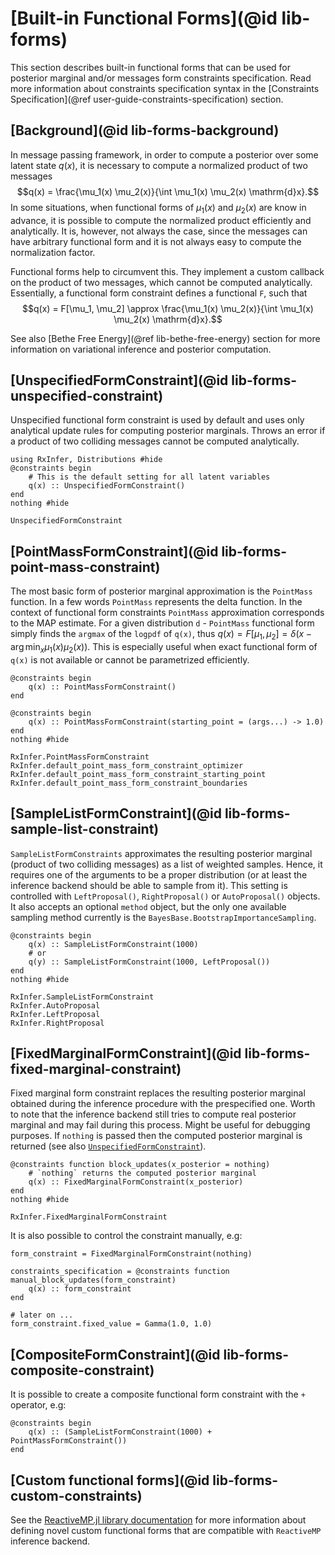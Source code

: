 # [Built-in Functional Forms](@id lib-forms)

This section describes built-in functional forms that can be used for posterior marginal and/or messages form constraints specification. Read more information about constraints specification syntax in the [Constraints Specification](@ref user-guide-constraints-specification) section.

## [Background](@id lib-forms-background)

In message passing framework, in order to compute a posterior over some latent state $q(x)$, it is necessary to compute a normalized product of two messages
$$q(x) = \frac{\mu_1(x) \mu_2(x)}{\int \mu_1(x) \mu_2(x) \mathrm{d}x}.$$
In some situations, when functional forms of $\mu_1(x)$ and $\mu_2(x)$ are know in advance, it is possible to compute the normalized product efficiently and analytically. It is, however, not always the case, since the messages can have arbitrary functional form and it is not always easy to compute the normalization factor.

Functional forms help to circumvent this. They implement a custom callback on the product of two messages, which cannot 
be computed analytically. Essentially, a functional form constraint defines a functional `F`, such that 
$$q(x) = F[\mu_1, \mu_2] \approx \frac{\mu_1(x) \mu_2(x)}{\int \mu_1(x) \mu_2(x) \mathrm{d}x}.$$

See also [Bethe Free Energy](@ref lib-bethe-free-energy) section for more information on variational inference and posterior computation.

## [UnspecifiedFormConstraint](@id lib-forms-unspecified-constraint)

Unspecified functional form constraint is used by default and uses only analytical update rules for computing posterior marginals. Throws an error if a product of two colliding messages cannot be computed analytically.

```@example constraints-functional-forms
using RxInfer, Distributions #hide
@constraints begin 
    # This is the default setting for all latent variables
    q(x) :: UnspecifiedFormConstraint() 
end
nothing #hide
```

```@docs 
UnspecifiedFormConstraint
```

## [PointMassFormConstraint](@id lib-forms-point-mass-constraint)

The most basic form of posterior marginal approximation is the `PointMass` function. In a few words `PointMass` represents the delta function. In the context of functional form constraints `PointMass` approximation corresponds to the MAP estimate. For a given distribution `d` - `PointMass` functional form simply finds the `argmax` of the `logpdf` of `q(x)`, thus $q(x) = F[\mu_1, \mu_2] = \delta(x - \arg\min_{x} \mu_1(x) \mu_2(x))$. This is especially useful when exact functional form of `q(x)` is not available or cannot be parametrized efficiently. 

```@example constraints-functional-forms
@constraints begin 
    q(x) :: PointMassFormConstraint()
end

@constraints begin 
    q(x) :: PointMassFormConstraint(starting_point = (args...) -> 1.0)
end
nothing #hide
```

```@docs 
RxInfer.PointMassFormConstraint
RxInfer.default_point_mass_form_constraint_optimizer
RxInfer.default_point_mass_form_constraint_starting_point
RxInfer.default_point_mass_form_constraint_boundaries
```

## [SampleListFormConstraint](@id lib-forms-sample-list-constraint)

`SampleListFormConstraints` approximates the resulting posterior marginal (product of two colliding messages) as a list of weighted samples. Hence, it requires one of the arguments to be a proper distribution (or at least the inference backend should be able to sample from it). This setting is controlled with `LeftProposal()`, `RightProposal()` or `AutoProposal()` objects. It also accepts an optional `method` object, but the only one available sampling method currently is the `BayesBase.BootstrapImportanceSampling`.

```@example constraints-functional-forms
@constraints begin 
    q(x) :: SampleListFormConstraint(1000)
    # or 
    q(y) :: SampleListFormConstraint(1000, LeftProposal())
end
nothing #hide
```

```@docs 
RxInfer.SampleListFormConstraint
RxInfer.AutoProposal
RxInfer.LeftProposal
RxInfer.RightProposal
```

## [FixedMarginalFormConstraint](@id lib-forms-fixed-marginal-constraint)

Fixed marginal form constraint replaces the resulting posterior marginal obtained during the inference procedure with the prespecified one. Worth to note that the inference backend still tries to compute real posterior marginal and may fail during this process. Might be useful for debugging purposes. If `nothing` is passed then the computed posterior marginal is returned (see also [`UnspecifiedFormConstraint`](@ref)).

```@example constraints-functional-forms
@constraints function block_updates(x_posterior = nothing) 
    # `nothing` returns the computed posterior marginal
    q(x) :: FixedMarginalFormConstraint(x_posterior)
end
nothing #hide
```

```@docs 
RxInfer.FixedMarginalFormConstraint
```

It is also possible to control the constraint manually, e.g:

```@example constraints-functional-forms
form_constraint = FixedMarginalFormConstraint(nothing)

constraints_specification = @constraints function manual_block_updates(form_constraint) 
    q(x) :: form_constraint
end

# later on ...
form_constraint.fixed_value = Gamma(1.0, 1.0)
```

## [CompositeFormConstraint](@id lib-forms-composite-constraint)

It is possible to create a composite functional form constraint with the `+` operator, e.g:

```@example constraints-functional-forms
@constraints begin 
    q(x) :: (SampleListFormConstraint(1000) + PointMassFormConstraint())
end
```

## [Custom functional forms](@id lib-forms-custom-constraints)

See the [ReactiveMP.jl library documentation](https://reactivebayes.github.io/ReactiveMP.jl/stable/) for more information about defining novel custom functional forms that are compatible with `ReactiveMP` inference backend.